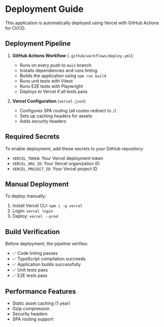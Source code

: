 # Deployment Guide

This application is automatically deployed using Vercel with GitHub Actions for CI/CD.

## Deployment Pipeline

1. **GitHub Actions Workflow** (`.github/workflows/deploy.yml`):
   - Runs on every push to `main` branch
   - Installs dependencies and runs linting
   - Builds the application using `npm run build`
   - Runs unit tests with Vitest
   - Runs E2E tests with Playwright
   - Deploys to Vercel if all tests pass

2. **Vercel Configuration** (`vercel.json`):
   - Configures SPA routing (all routes redirect to `/`)
   - Sets up caching headers for assets
   - Adds security headers

## Required Secrets

To enable deployment, add these secrets to your GitHub repository:

- `VERCEL_TOKEN`: Your Vercel deployment token
- `VERCEL_ORG_ID`: Your Vercel organization ID
- `VERCEL_PROJECT_ID`: Your Vercel project ID

## Manual Deployment

To deploy manually:

1. Install Vercel CLI: `npm i -g vercel`
2. Login: `vercel login`
3. Deploy: `vercel --prod`

## Build Verification

Before deployment, the pipeline verifies:
- ✅ Code linting passes
- ✅ TypeScript compilation succeeds
- ✅ Application builds successfully
- ✅ Unit tests pass
- ✅ E2E tests pass

## Performance Features

- Static asset caching (1 year)
- Gzip compression
- Security headers
- SPA routing support